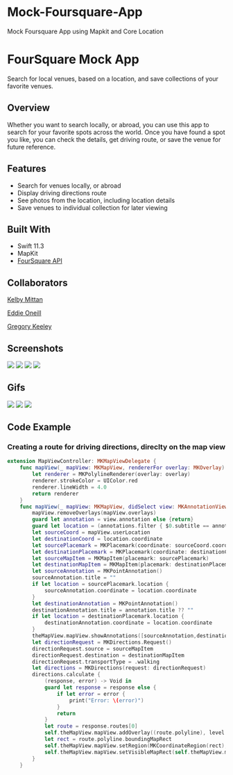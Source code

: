 # Mock-Foursquare-App
Mock Foursquare App using Mapkit and Core Location

# FourSquare Mock App

Search for local venues, based on a location, and save collections of your favorite venues.

## Overview

Whether you want to search locally, or abroad, you can use this app to search for your favorite spots across the world. Once you have found a spot you like, you can check the details, get driving route, or save the venue for future reference.

## Features

* Search for venues locally, or abroad
* Display driving directions route
* See photos from the location, including location details
* Save venues to individual collection for later viewing

## Built With

* Swift 11.3
* MapKit
* [FourSquare API](https://developer.foursquare.com) 

## Collaborators

[Kelby Mittan](https://github.com/kelby-mittan)

[Eddie Oneill](https://github.com/Eddieoneill)

[Gregory Keeley](https://github.com/GregKeeley)

## Screenshots

![](Images/ekgImage1.png)
![](Images/ekgImage2.png)
![](Images/ekgImage3.png)
![](Images/ekgImage4.png)

## Gifs

![](Images/ekgGIF1.gif)
![](Images/exgGIF2.gif)
![](Images/ekgGIF3.gif)

## Code Example

### Creating a route for driving directions, direclty on the map view
```swift
extension MapViewController: MKMapViewDelegate {
    func mapView(_ mapView: MKMapView, rendererFor overlay: MKOverlay) -> MKOverlayRenderer {
        let renderer = MKPolylineRenderer(overlay: overlay)
        renderer.strokeColor = UIColor.red
        renderer.lineWidth = 4.0
        return renderer
    }
    func mapView(_ mapView: MKMapView, didSelect view: MKAnnotationView) {
        mapView.removeOverlays(mapView.overlays)
        guard let annotation = view.annotation else {return}
        guard let location = (annotations.filter { $0.subtitle == annotation.subtitle }).first else { return }
        let sourceCoord = mapView.userLocation
        let destinationCoord = location.coordinate
        let sourcePlacemark = MKPlacemark(coordinate: sourceCoord.coordinate, addressDictionary: nil)
        let destinationPlacemark = MKPlacemark(coordinate: destinationCoord, addressDictionary: nil)
        let sourceMapItem = MKMapItem(placemark: sourcePlacemark)
        let destinationMapItem = MKMapItem(placemark: destinationPlacemark)
        let sourceAnnotation = MKPointAnnotation()
        sourceAnnotation.title = ""
        if let location = sourcePlacemark.location {
            sourceAnnotation.coordinate = location.coordinate
        }
        let destinationAnnotation = MKPointAnnotation()
        destinationAnnotation.title = annotation.title ?? ""
        if let location = destinationPlacemark.location {
            destinationAnnotation.coordinate = location.coordinate
        }
        theMapView.mapView.showAnnotations([sourceAnnotation,destinationAnnotation], animated: true )
        let directionRequest = MKDirections.Request()
        directionRequest.source = sourceMapItem
        directionRequest.destination = destinationMapItem
        directionRequest.transportType = .walking
        let directions = MKDirections(request: directionRequest)
        directions.calculate {
            (response, error) -> Void in
            guard let response = response else {
                if let error = error {
                    print("Error: \(error)")
                }
                return
            }
            let route = response.routes[0]
            self.theMapView.mapView.addOverlay((route.polyline), level: MKOverlayLevel.aboveRoads)
            let rect = route.polyline.boundingMapRect
            self.theMapView.mapView.setRegion(MKCoordinateRegion(rect), animated: true)
            self.theMapView.mapView.setVisibleMapRect(self.theMapView.mapView.visibleMapRect, edgePadding: UIEdgeInsets(top: 60.0, left: 20.0, bottom: 60, right: 20.0), animated: true)
        }
    }
```


